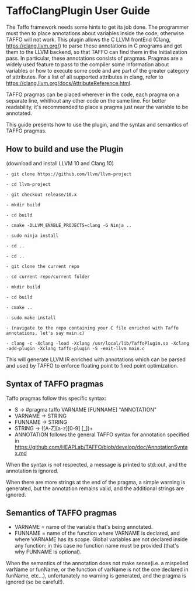 # TaffoClangPlugin User Guide
The Taffo framework needs some hints to get its job done. The programmer must then to place annotations about variables inside the code, otherwise TAFFO will not work. This plugin allows the C LLVM frontEnd (Clang, https://clang.llvm.org/) to parse these annotations in C programs and get them to the LLVM backend, so that TAFFO can find them in the Initialization pass.
In particular, these annotations consists of pragmas. Pragmas are a widely used feature to pass to the compiler some information about variables or how to execute some code and are part of the greater category of attributes. For a list of all supported attributes in clang, refer to https://clang.llvm.org/docs/AttributeReference.html.

TAFFO pragmas can be placed wherever in the code, each pragma on a separate line, whithout any other code on the same line. For better readability, it's recommended to place a pragma just near the variable to be annotated.

This guide presents how to use the plugin, and the syntax and semantics of TAFFO pragmas.

## How to build and use the Plugin
(download and install LLVM 10 and Clang 10)

    - git clone https://github.com/llvm/llvm-project 
 
    - cd llvm-project
    
    - git checkout release/10.x
    
    - mkdir build
    
    - cd build
    
    - cmake -DLLVM_ENABLE_PROJECTS=clang -G Ninja ..
 
    - sudo ninja install
 
    - cd ..
    
    - cd ..
    
    - git clone the current repo
    
    - cd current repo/current folder
    
    - mkdir build
    
    - cd build
    
    - cmake ..
    
    - sudo make install
    
    - (navigate to the repo containing your C file enriched with Taffo annotations, let's say main.c)
    
    - clang -c -Xclang -load -Xclang /usr/local/lib/TaffoPlugin.so -Xclang -add-plugin -Xclang taffo-plugin -S -emit-llvm main.c

This will generate LLVM IR enriched with annotations which can be parsed and used by TAFFO to enforce floating point to fixed point optimization.
 

## Syntax of TAFFO pragmas
Taffo pragmas follow this specific syntax:
 - S -> #pragma taffo VARNAME [FUNNAME] "ANNOTATION"
 - VARNAME -> STRING
 - FUNNAME -> STRING
 - STRING -> ([A-Z][a-z][0-9] [_])+
 - ANNOTATION follows the general TAFFO syntax for annotation specified in https://github.com/HEAPLab/TAFFO/blob/develop/doc/AnnotationSyntax.md
 
 When the syntax is not respected, a message is printed to std::out, and the annotation is ignored.
 
 When there are more strings at the end of the pragma, a simple warning is generated, but the annotation remains valid, and the additional strings are ignored.
 
 
## Semantics of TAFFO pragmas
 - VARNAME = name of the variable that's being annotated.
 - FUNNAME = name of the function where VARNAME is declared, and where VARNAME has its scope. Global variables are not declared inside any function: in this case no function name must be provided (that's why FUNNAME is optional).

 When the semantics of the annotation does not make sense(i.e. a mispelled varName or funName, or the function of varName is not the one declared in funName, etc...), unfortunately no warning is generated, and the pragma is ignored (so be careful!).
 
 

 

 




